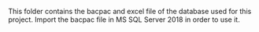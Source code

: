 This folder contains the bacpac and excel file of the database used for this project. Import the bacpac file in MS SQL Server 2018 in order to use it.
